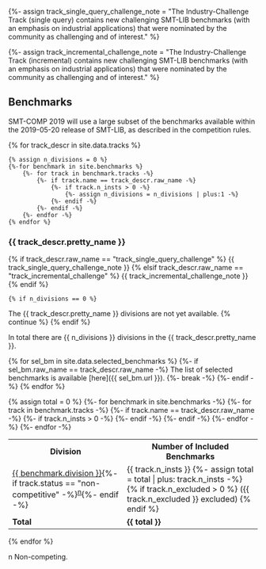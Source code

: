 {%- assign track_single_query_challenge_note = "The Industry-Challenge
Track (single query) contains new challenging SMT-LIB benchmarks (with
an emphasis on industrial applications) that were nominated by the
community as challenging and of interest." %}

{%- assign track_incremental_challenge_note = "The Industry-Challenge
Track (incremental) contains new challenging SMT-LIB benchmarks (with an
emphasis on industrial applications) that were nominated by the
community as challenging and of interest." %}

## Benchmarks
SMT-COMP 2019 will use a large subset of the benchmarks available within
the 2019-05-20 release of SMT-LIB, as described in the competition
rules.

{% for track_descr in site.data.tracks %}

    {% assign n_divisions = 0 %}
    {%-for benchmark in site.benchmarks %}
        {%- for track in benchmark.tracks -%}
            {%- if track.name == track_descr.raw_name -%}
                {%- if track.n_insts > 0 -%}
                    {%- assign n_divisions = n_divisions | plus:1 -%}
                {%- endif -%}
            {%- endif -%}
        {%- endfor -%}
    {% endfor %}

### {{ track_descr.pretty_name }}

{% if track_descr.raw_name == "track_single_query_challenge" %}
{{ track_single_query_challenge_note }}
{% elsif track_descr.raw_name == "track_incremental_challenge" %}
{{ track_incremental_challenge_note }}
{% endif %}

    {% if n_divisions == 0 %}
The {{ track_descr.pretty_name }} divisions are not yet available.
        {% continue %}
    {% endif %}


In total there are
{{ n_divisions }} divisions in the {{ track_descr.pretty_name }}.

{% for sel_bm in site.data.selected_benchmarks %}
    {%- if sel_bm.raw_name == track_descr.raw_name -%}
The list of selected benchmarks is available [here]({{ sel_bm.url }}).
        {%- break -%}
    {%- endif -%}
{% endfor %}

<table>
<tr>
<th>Division</th>
<th>Number of Included Benchmarks</th>
</tr>
    {% assign total = 0 %}
    {%- for benchmark in site.benchmarks -%}
        {%- for track in benchmark.tracks -%}
            {%- if track.name == track_descr.raw_name -%}
                {%- if track.n_insts > 0 -%}
<tr {% if track.status == "non-competitive" %} class = "noncompeting" {% endif %}>
<td><a href="{{ benchmark.url }}">{{ benchmark.division }}</a>{%- if
track.status == "non-competitive" -%}<sup><a href="#nc">n</a></sup>{%-
endif -%}</td>
<td>{{ track.n_insts }}
                    {%- assign total = total | plus: track.n_insts -%}
                    {% if track.n_excluded > 0 %}
({{ track.n_excluded }} excluded)
                    {% endif %}
</td>
</tr>
                {%- endif -%}
            {%- endif -%}
        {%- endfor -%}
    {%- endfor -%}
<tr>
<td>
<b>Total</b>
</td>
<td>
<b>{{ total }}</b>
</td>
</tr>
</table>

{% endfor %}

<p>
  <span id="nc">
    n Non-competing.
  </span><br/>
</p>

